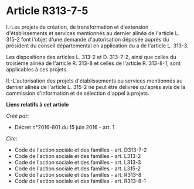# Article R313-7-5

I.-Les projets de création, de transformation et d'extension d'établissements et services mentionnés au dernier alinéa de
l'article L. 315-2 font l'objet d'une demande d'autorisation déposée auprès du président du conseil départemental en
application du a de l'article L. 313-3. 

Les dispositions des articles L. 313-2 et D. 313-7-2, ainsi que celles du troisième alinéa de l'article R. 313-8 et celles de
l'article R. 313-8-1, sont applicables à ces projets. 

II.-L'autorisation des projets d'établissements ou services mentionnés au dernier alinéa de l'article L. 315-2 ne peut être
délivrée qu'après avis de la commission d'information et de sélection d'appel à projets.

**Liens relatifs à cet article**

_Créé par_:

  - Décret n°2016-801 du 15 juin 2016 - art. 1

_Cite_:

  - Code de l'action sociale et des familles - art. D313-7-2
  - Code de l'action sociale et des familles - art. L313-2
  - Code de l'action sociale et des familles - art. L313-3
  - Code de l'action sociale et des familles - art. L315-2
  - Code de l'action sociale et des familles - art. R313-8
  - Code de l'action sociale et des familles - art. R313-8-1
